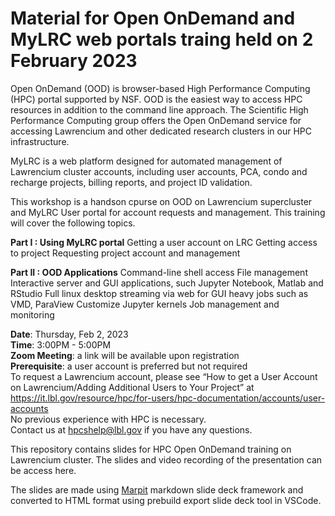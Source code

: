 # Material for Open OnDemand and MyLRC web portals traing held on 2 February 2023

Open OnDemand (OOD) is browser-based High Performance Computing (HPC) portal supported by NSF. OOD is the easiest way to access HPC resources in addition to the command line approach. The Scientific High Performance Computing group offers the Open OnDemand service for accessing Lawrencium and other dedicated research clusters in our HPC infrastructure.

MyLRC is a web platform designed for automated management of Lawrencium cluster accounts, including user accounts, PCA, condo and recharge projects, billing reports, and project ID validation.

This workshop is a handson cpurse on OOD on Lawrencium supercluster and MyLRC User portal for account requests and management. This training will cover the following topics.

**Part I : Using MyLRC portal**
Getting a user account on LRC
Getting access to project
Requesting project account and management

**Part II : OOD Applications**
Command-line shell access
File management
Interactive server and GUI applications, such Jupyter Notebook, Matlab and RStudio
Full linux desktop streaming via web for GUI heavy jobs such as VMD, ParaView
Customize Jupyter kernels 
Job management and monitoring



**Date**: Thursday, Feb 2, 2023\
**Time**: 3:00PM - 5:00PM\
**Zoom Meeting**: a link will be available upon registration\
**Prerequisite**: a user account is preferred but not required\
To request a Lawrencium account, please see “How to get a User Account on Lawrencium/Adding Additional Users to Your Project” at https://it.lbl.gov/resource/hpc/for-users/hpc-documentation/accounts/user-accounts \
No previous experience with HPC is necessary.\
Contact us at hpcshelp@lbl.gov if you have any questions.

This repository contains slides for HPC Open OnDemand training on Lawrencium cluster. The slides and video recording of the presentation can be access here.

The slides are made using [Marpit](https://marpit.marp.app) markdown slide deck framework and converted to HTML format using prebuild export slide deck tool in VSCode.
